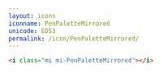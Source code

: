 ```yaml
---
layout: icons
iconname: PenPaletteMirrored
unicode: ED53
permalink: /icon/PenPaletteMirrored/
---
```


``` html
<i class="mi mi-PenPaletteMirrored"></i>
```
